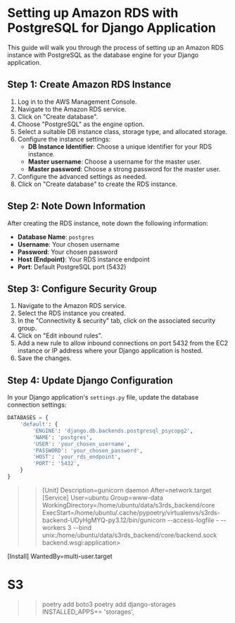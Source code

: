 # Setting up Amazon RDS with PostgreSQL for Django Application

This guide will walk you through the process of setting up an Amazon RDS instance with PostgreSQL as the database engine for your Django application.

## Step 1: Create Amazon RDS Instance

1. Log in to the AWS Management Console.
2. Navigate to the Amazon RDS service.
3. Click on "Create database".
4. Choose "PostgreSQL" as the engine option.
5. Select a suitable DB instance class, storage type, and allocated storage.
6. Configure the instance settings:
   - **DB Instance Identifier**: Choose a unique identifier for your RDS instance.
   - **Master username**: Choose a username for the master user.
   - **Master password**: Choose a strong password for the master user.
7. Configure the advanced settings as needed.
8. Click on "Create database" to create the RDS instance.

## Step 2: Note Down Information

After creating the RDS instance, note down the following information:

- **Database Name**: `postgres`
- **Username**: Your chosen username
- **Password**: Your chosen password
- **Host (Endpoint)**: Your RDS instance endpoint
- **Port**: Default PostgreSQL port (5432)

## Step 3: Configure Security Group

1. Navigate to the Amazon RDS service.
2. Select the RDS instance you created.
3. In the "Connectivity & security" tab, click on the associated security group.
4. Click on "Edit inbound rules".
5. Add a new rule to allow inbound connections on port 5432 from the EC2 instance or IP address where your Django application is hosted.
6. Save the changes.

## Step 4: Update Django Configuration

In your Django application's `settings.py` file, update the database connection settings:

```python
DATABASES = {
    'default': {
        'ENGINE': 'django.db.backends.postgresql_psycopg2',
        'NAME': 'postgres',
        'USER': 'your_chosen_username',
        'PASSWORD': 'your_chosen_password',
        'HOST': 'your_rds_endpoint',
        'PORT': '5432',
    }
}
```
>>[Unit]
Description=gunicorn daemon
After=network.target
   [Service]
   User=ubuntu
   Group=www-data
   WorkingDirectory=/home/ubuntu/data/s3rds_backend/core
   ExecStart=/home/ubuntu/.cache/pypoetry/virtualenvs/s3rds-backend-UDyHgMYQ-py3.12/bin/gunicorn --access-logfile - --workers 3  --bind unix:/home/ubuntu/data/s3rds_backend/core/backend.sock backend.wsgi:application>
   
   [Install]
   WantedBy=multi-user.target

###

   
# S3 
>>poetry add boto3
>>poetry add django-storages
>>INSTALLED_APPS+=  'storages',
